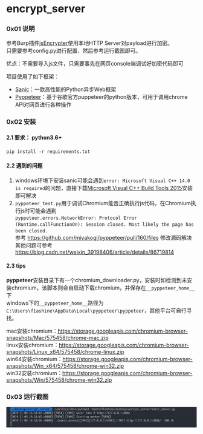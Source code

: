 # encrypt_server
### 0x01 说明
参考Burp插件[jsEncrypter](https://github.com/c0ny1/jsEncrypter)使用本地HTTP Server对payload进行加密。  
只需要参考config.py进行配置，然后参考运行截图即可。

优点：不需要导入js文件，只需要事先在网页console端调试好加密代码即可

项目使用了如下框架：
- [Sanic](https://sanic.readthedocs.io/en/latest/)：一款高性能的Python异步Web框架
- [Pyppeteer](https://miyakogi.github.io/pyppeteer/)：基于谷歌官方puppeteer的python版本，可用于调用chrome API对网页进行各种操作

### 0x02 安装
#### 2.1 要求： python3.6+

```
pip install -r requirements.txt
```
#### 2.2 遇到的问题
1. windows环境下安装sanic可能会遇到`error: Microsoft Visual C++ 14.0 is required`的问题，直接下载[Microsoft Visual C++ Build Tools 2015](http://go.microsoft.com/fwlink/?LinkId=691126)安装即可解决
2. `pyppeteer_test.py`用于调试Chromium能否正确执行js代码，在Chromium执行js时可能会遇到  
`pyppeteer.errors.NetworkError: Protocol Error (Runtime.callFunctionOn): Session closed. Most likely the page has been closed.`  
参考 https://github.com/miyakogi/pyppeteer/pull/160/files 修改源码解决  
其他问题可参考 https://blog.csdn.net/weixin_39198406/article/details/86719814

#### 2.3 tips
**pyppeteer**安装目录下有一个chromium_downloader.py，安装时如检测到未安装chromium，该脚本则会自启动下载chromium，并保存在`__pyppeteer_home__`下  
windows下的`__pyppeteer_home__`路径为`C:\Users\f1ashine\AppData\Local\pyppeteer\pyppeteer`，其他平台可自行寻找。  

mac安装chromium：https://storage.googleapis.com/chromium-browser-snapshots/Mac/575458/chrome-mac.zip  
linux安装chromium：https://storage.googleapis.com/chromium-browser-snapshots/Linux_x64/575458/chrome-linux.zip  
win64安装chromium：https://storage.googleapis.com/chromium-browser-snapshots/Win_x64/575458/chrome-win32.zip  
win32安装chromium：https://storage.googleapis.com/chromium-browser-snapshots/Win/575458/chrome-win32.zip


### 0x03 运行截图
![运行截图](https://github.com/f1ashine/encrypt_server/blob/master/screenshot.jpg)
